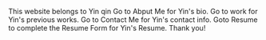 This website belongs to Yin qin
Go to Abput Me for Yin's bio.
Go to work for Yin's previous works.
Go to Contact Me for Yin's contact info.
Goto Resume to complete the Resume Form for Yin's Resume.
Thank you!